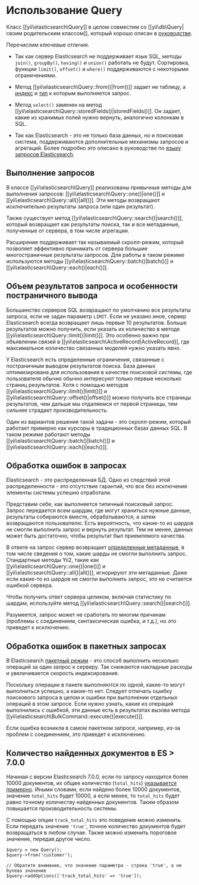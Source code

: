 # Использование Query

Класс [[yii\elasticsearch\Query]] в целом совместим со [[yii\db\Query|своим родительским классом]], который хорошо
описан в [руководстве](https://github.com/yiisoft/yii2/blob/master/docs/guide/db-query-builder.md).

Перечислим ключевые отличия.

- Так как сервер Elasticsearch не поддерживает язык SQL, методы `join()`, `groupBy()`, `having()` и `union()` работать
  не будут. Сортировка, функции `limit()`, `offset()` и `where()` поддерживаются с некоторыми ограничениями.

- Метод [[yii\elasticsearch\Query::from()|from()]] задает не таблицу, а
  [индекс](https://www.elastic.co/guide/en/elasticsearch/reference/current/glossary.html#glossary-index)
  и [тип](https://www.elastic.co/guide/en/elasticsearch/reference/current/glossary.html#glossary-type) к которым
  выполняется запрос.

- Метод `select()` заменен на метод [[yii\elasticsearch\Query::storedFields()|storedFields()]]. Он задает, какие из
  хранимых полей нужно вернуть, аналогично колонкам в SQL.

- Так как Elasticsearch - это не только база данных, но и поисковая система, поддерживаются дополнительные механизмы
  запросов и агрегаций. Более подробно это описано в руководстве по
  [языку запросов Elasticsearch](https://www.elastic.co/guide/en/elasticsearch/reference/current/query-dsl.html).


## Выполнение запросов

В классе [[yii\elasticsearch\Query]] реализованы привычные методы для выполнения запросов:
[[yii\elasticsearch\Query::one()|one()]] и [[yii\elasticsearch\Query::all()|all()]].
Эти методы возвращают исключительно результаты запроса (или один результат).

Также существует метод [[yii\elasticsearch\Query::search()|search()]], который возвращает как результаты поиска, так
и все метаданные, полученные от сервера, в том числе агрегации.

Расширение поддерживает так называемый скролл-режим, который позволяет эффективно принимать от сервера большие
многостраничные результаты запросов. Для работы в таком режиме используются методы
[[yii\elasticsearch\Query::batch()|batch()]] и [[yii\elasticsearch\Query::each()|each()]].


## Объем результатов запроса и особенности постраничного вывода

Большинство серверов SQL возвращают по умолчанию все результаты запроса, если не задан параметр `LIMIT`. Если не указано
иное, сервер Elasticsearch всегда возвращает лишь первые 10 результатов. Больше результатов можно получить, если указать
их количество в методе [[yii\elasticsearch\Query::limit()|limit()]]. Это особенно важно при объявлении связей в
[[yii\elasticsearch\ActiveRecord|ActiveRecord]], где максимальное количество связанных моделей нужно указать явно.

У Elasticsearch есть определенные ограничения, связанные с постраничным выводом результатов поиска. База данных
оптимизирована для использования в качестве поисковой системы, где пользователя обычно обычно интересуют только
первые несколько страниц результатов. Хотя с помощью методов [[yii\elasticsearch\Query::limit()|limit()]] и
[[yii\elasticsearch\Query::offset()|offset()]] можно получить все страницы результатов, чем дальше мы отдаляемся от
первой страницы, тем сильнее страдает производительность.

Один из вариантов решения такой задачи - это скролл-режим, который работает примерно как курсоры в традиционных
базах данных SQL. В таком режиме работают методы [[yii\elasticsearch\Query::batch()|batch()]] и
[[yii\elasticsearch\Query::each()|each()]].


## Обработка ошибок в запросах

Elasticsearch - это распределенная БД. Одно из следствий этой распределенности - это отсутствие гарантий, что все без
исключения элементы системы успешно отработали.

Представим себе, как выполняется типичный поисковый запрос. Запрос передается всем шардам, где могут храниться нужные
данные, результаты собираются вместе, обрабатываются, а затем возвращаются пользователю. Есть вероятность, что какие-то
из шардов не смогли выполнить запрос и вернуть результат. Тем не менее, данных может быть достаточно, чтобы результат был
приемлемого качества.

В ответе на запрос сервер возвращает [определенные метаданные](https://www.elastic.co/guide/en/elasticsearch/reference/current/search-search.html#search-api-response-body),
в том числе сведения о том, какие шарды не смогли выполнить запрос. Стандартные методы Yii2, такие как
[[yii\elasticsearch\Query::one()|one()]] и [[yii\elasticsearch\Query::all()|all()]], игнорируют эти метаданные.
Даже если какие-то из шардов не смогли выполнить запрос, это не считается ошибкой сервера.

Чтобы получить ответ сервера целиком, включая статистику по шардам, используйте метод
[[yii\elasticsearch\Query::search()|search()]].

Разумеется, запрос может не сработать по многим причинам (проблемы с соединением, синтаксическая ошибка, и т.д.),
но это приведет к исключению.


## Обработка ошибок в пакетных запросах

В Elasticsearch [пакетный режим](https://www.elastic.co/guide/en/elasticsearch/reference/current/docs-bulk.html) - это
способ выполнить несколько операций за один запрос к серверу. Так снижаются накладные расходы и увеличивается скорость
индексирования.

Поскольку операции в пакете выполняются по одной, какие-то могут выполниться успешно, а какие-то нет. Следует отличать ошибку
поискового запроса в целом и ошибки при выполнении отдельных операций в этом запросе. Если нужно узнать, какие из
операций выполнились с ошибкой, эти данные есть в результатах вызова метода [[yii\elasticsearch\BulkCommand::execute()|execute()]].

Если ошибка возникла в самом пакетном запросе, например, из-за проблем с соединением, это приведет к исключению.


## Количество найденных документов в ES > 7.0.0

Начиная с версии Elasticsearch 7.0.0, если по запросу находится более 10000 документов, их общее количество (`total_hits`) [указывается примерно](https://www.elastic.co/guide/en/elasticsearch/reference/current/breaking-changes-7.0.html#track-total-hits-10000-default).
Иными словами, если найдено более 10000 документов, значение `total_hits` будет 10000, а если менее, то `total_hits` будет равно
точному количеству найденных документов. Таким образом повышается производительность системы.

С помощью опции `track_total_hits` это поведение можно изменить. Если передать значение `'true'`, точное количество документов будет
возвращаться в любом случае. Также можно изменить пороговое значение, передав другое число.

```
$query = new Query();
$query->from('customer');

// Обратите внимание, что значение параметра - строка 'true', а не булево значение
$query->addOptions(['track_total_hits' => 'true']);
```
